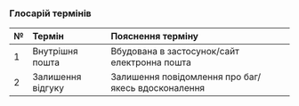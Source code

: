 ### Глосарій термінів
|№|    Термін|    Пояснення терміну
|:-     |:-         |:- |
|1|    Внутрішня пошта| Вбудована в застосунок/сайт електронна пошта 
|2|    Залишення відгуку| Залишення повідомлення про баг/якесь вдосконалення
